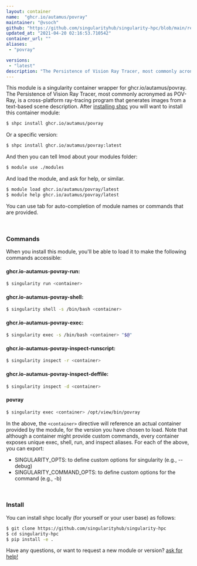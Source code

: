 ```yaml
---
layout: container
name:  "ghcr.io/autamus/povray"
maintainer: "@vsoch"
github: "https://github.com/singularityhub/singularity-hpc/blob/main/registry/ghcr.io/autamus/povray/container.yaml"
updated_at: "2021-04-20 02:16:53.710542"
container_url: ""
aliases:
 - "povray"

versions:
 - "latest"
description: "The Persistence of Vision Ray Tracer, most commonly acronymed as POV-Ray, is a cross-platform ray-tracing program that generates images from a text-based scene description."
---
```


This module is a singularity container wrapper for ghcr.io/autamus/povray.
The Persistence of Vision Ray Tracer, most commonly acronymed as POV-Ray, is a cross-platform ray-tracing program that generates images from a text-based scene description.
After [installing shpc](#install) you will want to install this container module:

```bash
$ shpc install ghcr.io/autamus/povray
```

Or a specific version:

```bash
$ shpc install ghcr.io/autamus/povray:latest
```

And then you can tell lmod about your modules folder:

```bash
$ module use ./modules
```

And load the module, and ask for help, or similar.

```bash
$ module load ghcr.io/autamus/povray/latest
$ module help ghcr.io/autamus/povray/latest
```

You can use tab for auto-completion of module names or commands that are provided.

<br>

### Commands

When you install this module, you'll be able to load it to make the following commands accessible:

#### ghcr.io-autamus-povray-run:

```bash
$ singularity run <container>
```

#### ghcr.io-autamus-povray-shell:

```bash
$ singularity shell -s /bin/bash <container>
```

#### ghcr.io-autamus-povray-exec:

```bash
$ singularity exec -s /bin/bash <container> "$@"
```

#### ghcr.io-autamus-povray-inspect-runscript:

```bash
$ singularity inspect -r <container>
```

#### ghcr.io-autamus-povray-inspect-deffile:

```bash
$ singularity inspect -d <container>
```


#### povray
       
```bash
$ singularity exec <container> /opt/view/bin/povray
```



In the above, the `<container>` directive will reference an actual container provided
by the module, for the version you have chosen to load. Note that although a container
might provide custom commands, every container exposes unique exec, shell, run, and
inspect aliases. For each of the above, you can export:

 - SINGULARITY_OPTS: to define custom options for singularity (e.g., --debug)
 - SINGULARITY_COMMAND_OPTS: to define custom options for the command (e.g., -b)

<br>
  
### Install

You can install shpc locally (for yourself or your user base) as follows:

```bash
$ git clone https://github.com/singularityhub/singularity-hpc
$ cd singularity-hpc
$ pip install -e .
```

Have any questions, or want to request a new module or version? [ask for help!](https://github.com/singularityhub/singularity-hpc/issues)